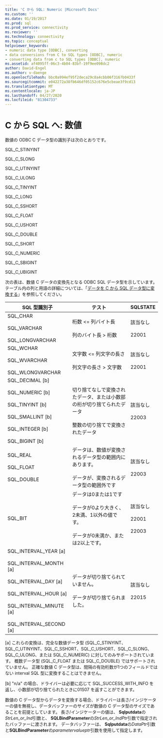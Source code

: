 ```yaml
---
title: 'C から SQL: Numeric |Microsoft Docs'
ms.custom: ''
ms.date: 01/19/2017
ms.prod: sql
ms.prod_service: connectivity
ms.reviewer: ''
ms.technology: connectivity
ms.topic: conceptual
helpviewer_keywords:
- numeric data type [ODBC], converting
- data conversions from C to SQL types [ODBC], numeric
- converting data from c to SQL types [ODBC], numeric
ms.assetid: af4095ff-06c3-4b04-83bf-19f9ee098dc2
author: David-Engel
ms.author: v-daenge
ms.openlocfilehash: bbc0a994ef95f2deca29c8a4cbb06f3167b0433f
ms.sourcegitcommit: e042272a38fb646df05152c676e5cbeae3f9cd13
ms.translationtype: MT
ms.contentlocale: ja-JP
ms.lasthandoff: 04/27/2020
ms.locfileid: "81304733"
---
```

# <a name="c-to-sql-numeric"></a>C から SQL へ: 数値
数値の ODBC C データ型の識別子は次のとおりです。  
  
 SQL_C_STINYINT  
  
 SQL_C_SLONG  
  
 SQL_C_UTINYINT  
  
 SQL_C_ULONG  
  
 SQL_C_TINYINT  
  
 SQL_C_LONG  
  
 SQL_C_SSHORT  
  
 SQL_C_FLOAT  
  
 SQL_C_USHORT  
  
 SQL_C_DOUBLE  
  
 SQL_C_SHORT  
  
 SQL_C_NUMERIC  
  
 SQL_C_SBIGINT  
  
 SQL_C_UBIGINT  
  
 次の表は、数値 C データの変換先となる ODBC SQL データ型を示しています。 テーブル内の列と用語の詳細については、「[データを C から SQL データ型に変換する](../../../odbc/reference/appendixes/converting-data-from-c-to-sql-data-types.md)」を参照してください。  
  
|SQL 型識別子|テスト|SQLSTATE|  
|-------------------------|----------|--------------|  
|SQL_CHAR<br /><br /> SQL_VARCHAR<br /><br /> SQL_LONGVARCHAR|桁数 <= 列バイト長<br /><br /> 列のバイト長 > 桁数|該当なし<br /><br /> 22001|  
|SQL_WCHAR<br /><br /> SQL_WVARCHAR<br /><br /> SQL_WLONGVARCHAR|文字数 <= 列文字の長さ<br /><br /> 列文字の長さ > 文字数|該当なし<br /><br /> 22001|  
|SQL_DECIMAL [b]<br /><br /> SQL_NUMERIC [b]<br /><br /> SQL_TINYINT [b]<br /><br /> SQL_SMALLINT [b]<br /><br /> SQL_INTEGER [b]<br /><br /> SQL_BIGINT [b]|切り捨てなしで変換されたデータ、または小数部の桁が切り捨てられたデータ<br /><br /> 整数の切り捨てで変換されたデータ|該当なし<br /><br /> 22003|  
|SQL_REAL<br /><br /> SQL_FLOAT<br /><br /> SQL_DOUBLE|データは、数値が変換されるデータ型の範囲内にあります。<br /><br /> データが、変換されるデータ型の範囲外です|該当なし<br /><br /> 22003|  
|SQL_BIT|データは0または1です<br /><br /> データが0より大きく、2未満、1以外の値です。<br /><br /> データが0未満か、または2以上です。|該当なし<br /><br /> 22001<br /><br /> 22003|  
|SQL_INTERVAL_YEAR [a]<br /><br /> SQL_INTERVAL_MONTH [a]<br /><br /> SQL_INTERVAL_DAY [a]<br /><br /> SQL_INTERVAL_HOUR [a]<br /><br /> SQL_INTERVAL_MINUTE [a]<br /><br /> SQL_INTERVAL_SECOND [a]|データが切り捨てられていません。<br /><br /> データが切り捨てられました。|該当なし<br /><br /> 22015|  
  
 [a] これらの変換は、完全な数値データ型 (SQL_C_STINYINT、SQL_C_UTINYINT、SQL_C_SSHORT、SQL_C_USHORT、SQL_C_SLONG、SQL_C_ULONG、または SQL_C_NUMERIC) に対してのみサポートされています。 概数データ型 (SQL_C_FLOAT または SQL_C_DOUBLE) ではサポートされていません。 正確な数値 C データ型は、間隔の有効桁数が1つのフィールドではない interval SQL 型に変換することはできません。  
  
 [b] "n/a" の場合、ドライバーは必要に応じて SQL_SUCCESS_WITH_INFO を返し、小数部が切り捨てられたときに01S07 を返すことができます。  
  
 数値の C データ型からデータを変換する場合、ドライバーは長さ/インジケーターの値を無視し、データバッファーのサイズが数値の C データ型のサイズであることを前提としています。 長さ/インジケーターの値は、 **Sqlputdata**の*StrLen_or_Ind*引数と、 **SQLBindParameter**の*StrLen_or_IndPtr*引数で指定されたバッファーに渡されます。 データバッファーは、 **Sqlputdata**の*DataPtr*引数と**SQLBindParameter**の*parametervalueptr*引数を使用して指定します。
